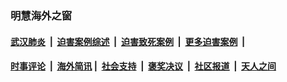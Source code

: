 
### 明慧海外之窗

####  [武汉肺炎](indexes/365.md?t=01240900) &nbsp;|&nbsp;  [迫害案例综述](indexes/328.md?t=01240900) &nbsp;|&nbsp; [迫害致死案例](indexes/277.md?t=01240900)  &nbsp;|&nbsp; [更多迫害案例](indexes/81.md?t=01240900)  &nbsp;|&nbsp; 
####  [时事评论](indexes/251.md?t=01240900) &nbsp;|&nbsp; [海外简讯](indexes/245.md?t=01240900)&nbsp;|&nbsp;  [社会支持](indexes/140.md?t=01240900) &nbsp;|&nbsp; [褒奖决议](indexes/282.md?t=01240900) &nbsp;|&nbsp; [社区报道](indexes/91.md?t=01240900)  &nbsp;|&nbsp; [天人之间](indexes/78.md?t=01240900) 

